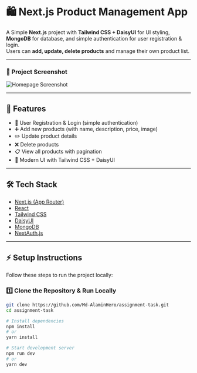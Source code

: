 
# 🛍️ Next.js Product Management App

A Simple **Next.js** project with **Tailwind CSS + DaisyUI** for UI styling, **MongoDB** for database, and simple authentication for user registration & login.  
Users can **add, update, delete products** and manage their own product list.

---

### 📸 Project Screenshot

![Homepage Screenshot](https://i.postimg.cc/PqpJwRFg/Screenshot-1.png)

---

## 🚀 Features
- 🔐 User Registration & Login (simple authentication)  
- ➕ Add new products (with name, description, price, image)  
- ✏️ Update product details  
- ❌ Delete products  
- 📋 View all products with pagination  
- 🎨 Modern UI with Tailwind CSS + DaisyUI  

---

## 🛠️ Tech Stack
- [Next.js (App Router)](https://nextjs.org/)  
- [React](https://react.dev/)  
- [Tailwind CSS](https://tailwindcss.com/)  
- [DaisyUI](https://daisyui.com/)  
- [MongoDB](https://www.mongodb.com/)  
- [NextAuth.js](https://next-auth.js.org/)  

---

## ⚡ Setup Instructions

Follow these steps to run the project locally:

### 1️⃣ Clone the Repository & Run Locally
```bash
git clone https://github.com/Md-AlaminHero/assignment-task.git
cd assignment-task

# Install dependencies
npm install
# or
yarn install

# Start development server
npm run dev
# or
yarn dev
